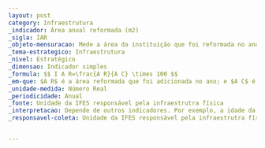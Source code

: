 ```yaml
---
layout: post
category: Infraestrutura
_indicador: Área anual reformada (m2)
_sigla: IAR
_objeto-mensuracao: Mede a área da instituição que foi reformada no ano (m2)
_tema-estrategico: Infraestrutura
_nivel: Estratégico
_dimensao: Indicador simples
_formula: $$ I A R=\frac{A R}{A C} \times 100 $$ 
_em-que: $A R$ é a área reformada que foi adicionada no ano; e $A C$ é a área construída existente no início do ano.
_unidade-medida: Número Real
_periodicidade: Anual
_fonte: Unidade da IFES responsável pela infraestrutra física
_interpretacao: Depende de outros indicadores. Por exemplo, a idade da instituição.
_responsavel-coleta: Unidade da IFES responsável pela infraestrutra física


---
```


